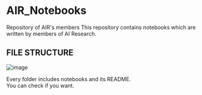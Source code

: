 # AIR_Notebooks
Repository of AIR's members
This repository contains notebooks which are written by members of AI Research.  

## FILE STRUCTURE    
![image](https://github.com/skylab-kulubu/AIR_Notebooks/assets/94362868/0338f6f4-cc9c-435a-b9b7-9d5150942f79)


Every folder includes notebooks and its README.    
You can check if you want.  
